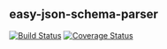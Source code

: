 ## easy-json-schema-parser

[![Build Status](https://travis-ci.org/CuberL/easy-json-schema-parser.svg?branch=master)](https://travis-ci.org/CuberL/easy-json-schema-parser)
[![Coverage Status](https://coveralls.io/repos/github/CuberL/easy-json-schema-parser/badge.svg?branch=master)](https://coveralls.io/github/CuberL/easy-json-schema-parser?branch=master)